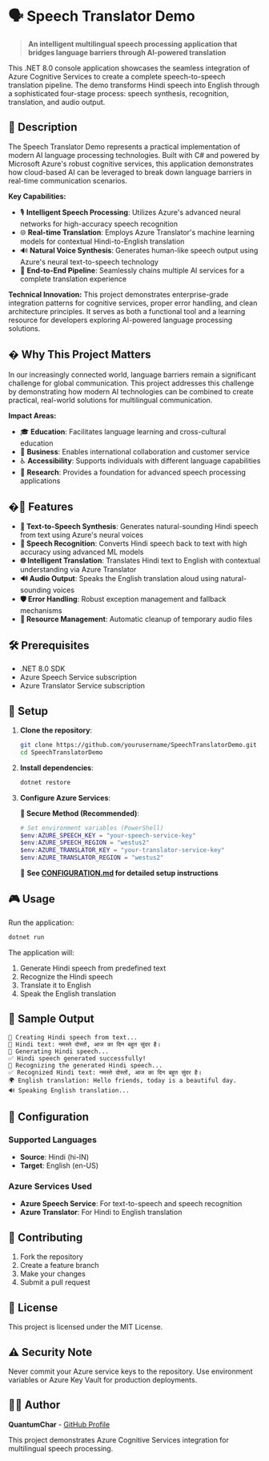 # 🗣️ Speech Translator Demo

> **An intelligent multilingual speech processing application that bridges language barriers through AI-powered translation**

This .NET 8.0 console application showcases the seamless integration of Azure Cognitive Services to create a complete speech-to-speech translation pipeline. The demo transforms Hindi speech into English through a sophisticated four-stage process: speech synthesis, recognition, translation, and audio output.

## 📖 Description

The Speech Translator Demo represents a practical implementation of modern AI language processing technologies. Built with C# and powered by Microsoft Azure's robust cognitive services, this application demonstrates how cloud-based AI can be leveraged to break down language barriers in real-time communication scenarios.

**Key Capabilities:**
- 🎙️ **Intelligent Speech Processing**: Utilizes Azure's advanced neural networks for high-accuracy speech recognition
- 🌐 **Real-time Translation**: Employs Azure Translator's machine learning models for contextual Hindi-to-English translation  
- 🔊 **Natural Voice Synthesis**: Generates human-like speech output using Azure's neural text-to-speech technology
- 🔄 **End-to-End Pipeline**: Seamlessly chains multiple AI services for a complete translation experience

**Technical Innovation:**
This project demonstrates enterprise-grade integration patterns for cognitive services, proper error handling, and clean architecture principles. It serves as both a functional tool and a learning resource for developers exploring AI-powered language processing solutions.

## � Why This Project Matters

In our increasingly connected world, language barriers remain a significant challenge for global communication. This project addresses this challenge by demonstrating how modern AI technologies can be combined to create practical, real-world solutions for multilingual communication.

**Impact Areas:**
- 🎓 **Education**: Facilitates language learning and cross-cultural education
- 🏢 **Business**: Enables international collaboration and customer service
- ♿ **Accessibility**: Supports individuals with different language capabilities
- 🔬 **Research**: Provides a foundation for advanced speech processing applications

## �🎯 Features

- **🎤 Text-to-Speech Synthesis**: Generates natural-sounding Hindi speech from text using Azure's neural voices
- **🧠 Speech Recognition**: Converts Hindi speech back to text with high accuracy using advanced ML models  
- **🌐 Intelligent Translation**: Translates Hindi text to English with contextual understanding via Azure Translator
- **🔊 Audio Output**: Speaks the English translation aloud using natural-sounding voices
- **🛡️ Error Handling**: Robust exception management and fallback mechanisms
- **🧹 Resource Management**: Automatic cleanup of temporary audio files

## 🛠️ Prerequisites

- .NET 8.0 SDK
- Azure Speech Service subscription
- Azure Translator Service subscription

## 🚀 Setup

1. **Clone the repository**:
   ```bash
   git clone https://github.com/yourusername/SpeechTranslatorDemo.git
   cd SpeechTranslatorDemo
   ```

2. **Install dependencies**:
   ```bash
   dotnet restore
   ```

3. **Configure Azure Services**:
   
   **🔐 Secure Method (Recommended)**:
   ```powershell
   # Set environment variables (PowerShell)
   $env:AZURE_SPEECH_KEY = "your-speech-service-key"
   $env:AZURE_SPEECH_REGION = "westus2"
   $env:AZURE_TRANSLATOR_KEY = "your-translator-service-key"  
   $env:AZURE_TRANSLATOR_REGION = "westus2"
   ```
   
   📖 **See [CONFIGURATION.md](CONFIGURATION.md) for detailed setup instructions**

## 🎮 Usage

Run the application:
```bash
dotnet run
```

The application will:
1. Generate Hindi speech from predefined text
2. Recognize the Hindi speech
3. Translate it to English
4. Speak the English translation

## 📝 Sample Output

```
🎵 Creating Hindi speech from text...
📝 Hindi text: नमस्ते दोस्तों, आज का दिन बहुत सुंदर है।
🎤 Generating Hindi speech...
✅ Hindi speech generated successfully!
🎯 Recognizing the generated Hindi speech...
✅ Recognized Hindi text: नमस्ते दोस्तों, आज का दिन बहुत सुंदर है।
🌍 English translation: Hello friends, today is a beautiful day.
🔊 Speaking English translation...
```

## 🔧 Configuration

### Supported Languages
- **Source**: Hindi (hi-IN)
- **Target**: English (en-US)

### Azure Services Used
- **Azure Speech Service**: For text-to-speech and speech recognition
- **Azure Translator**: For Hindi to English translation

## 🤝 Contributing

1. Fork the repository
2. Create a feature branch
3. Make your changes
4. Submit a pull request

## 📄 License

This project is licensed under the MIT License.

## ⚠️ Security Note

Never commit your Azure service keys to the repository. Use environment variables or Azure Key Vault for production deployments.

## 👨‍💻 Author

**QuantumChar** - [GitHub Profile](https://github.com/QuantumChar)

This project demonstrates Azure Cognitive Services integration for multilingual speech processing.
